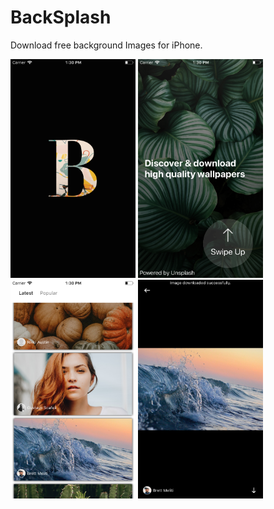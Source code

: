 # BackSplash
Download free background Images for iPhone.

<img src="BackSplash/Images/ScreenshotImages/img1.png" alt="Splash" width="200" height="350"> <img src="BackSplash/Images/ScreenshotImages/img2.png" width="200" height="350"> <img src="BackSplash/Images/ScreenshotImages/img3.png" width="200" height="350"> <img src="BackSplash/Images/ScreenshotImages/img4.png" width="200" height="350">
